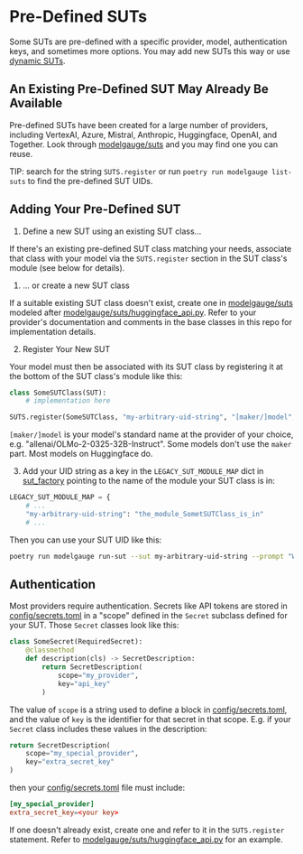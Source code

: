 # Pre-Defined SUTs

Some SUTs are pre-defined with a specific provider, model, authentication keys, and sometimes more options. You may add new SUTs this way or use
[dynamic SUTs](./suts-how-to.md#dynamic).

## An Existing Pre-Defined SUT May Already Be Available

Pre-defined SUTs have been created for a large number of providers, including VertexAI, Azure, Mistral,
Anthropic, Huggingface, OpenAI, and Together. Look through [modelgauge/suts](../src/modelgauge/suts/)
and you may find one you can reuse.

TIP: search for the string `SUTS.register` or run `poetry run modelgauge list-suts` to find the pre-defined SUT UIDs.

## Adding Your Pre-Defined SUT

1. Define a new SUT using an existing SUT class...

If there's an existing pre-defined SUT class matching your needs, associate that class with your model via the `SUTS.register` section in the SUT class's module (see below for details).

1. ... or create a new SUT class

If a suitable existing SUT class doesn't exist, create one in [modelgauge/suts](../src/modelgauge/suts/) modeled after [modelgauge/suts/huggingface_api.py](../src/modelgauge/suts/huggingface_api.py). Refer to your
provider's documentation and comments in the base classes in this repo for implementation details.

2. Register Your New SUT

Your model must then be associated with its SUT class by registering it at the bottom of the SUT class's module like this:

```python
class SomeSUTClass(SUT):
    # implementation here

SUTS.register(SomeSUTClass, "my-arbitrary-uid-string", "[maker/]model", InjectSecret(SomeKey))
```

`[maker/]model` is your model's standard name at the provider of your choice, e.g. "allenai/OLMo-2-0325-32B-Instruct". Some models don't use the `maker` part. Most models on Huggingface do.

3. Add your UID string as a key in the `LEGACY_SUT_MODULE_MAP` dict in [sut_factory](../src/modelgauge/sut_factory.py) pointing to the name of the module your SUT class is in:

```python
LEGACY_SUT_MODULE_MAP = {
    # ...
    "my-arbitrary-uid-string": "the_module_SometSUTClass_is_in"
    # ...
```

Then you can use your SUT UID like this:

```bash
poetry run modelgauge run-sut --sut my-arbitrary-uid-string --prompt "Why did the chicken cross the road?"
```

## Authentication

Most providers require authentication. Secrets like API tokens are stored in [config/secrets.toml](../config/secrets.toml) in a "scope" defined in the `Secret` subclass defined for your SUT. Those `Secret` classes look like this:

```python
class SomeSecret(RequiredSecret):
    @classmethod
    def description(cls) -> SecretDescription:
        return SecretDescription(
            scope="my_provider",
            key="api_key"
        )
```

The value of `scope` is a string used to define a block in [config/secrets.toml](../config/secrets.toml), and the value of `key` is the identifier for that secret in that scope. E.g. if your `Secret` class includes these
values in the description:

```python
return SecretDescription(
    scope="my_special_provider",
    key="extra_secret_key"
)
```

then your [config/secrets.toml](../config/secrets.toml) file must include:

```toml
[my_special_provider]
extra_secret_key=<your key>
```

If one doesn't already exist, create one and refer to it in the `SUTS.register` statement. Refer to [modelgauge/suts/huggingface_api.py](../src/modelgauge/suts/huggingface_api.py) for an example.
